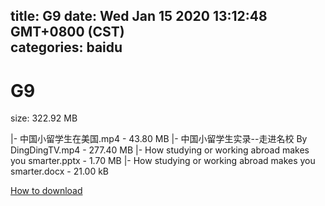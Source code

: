 
title: G9
date: Wed Jan 15 2020 13:12:48 GMT+0800 (CST)    
categories: baidu
---

# G9
size: 322.92 MB
 
 
|- 中国小留学生在美国.mp4 - 43.80 MB
|- 中国小留学生实录--走进名校    By DingDingTV.mp4 - 277.40 MB
|- How studying or working abroad makes you smarter.pptx - 1.70 MB
|- How studying or working abroad makes you smarter.docx - 21.00 kB

[How to download](https://bpcam.bemobtrk.com/go/2ceec3aa-1ca2-46d6-b9ff-aaa5c184517c?jno=249)